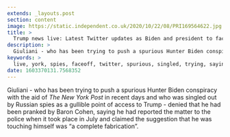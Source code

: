```yaml
--- 
extends: _layouts.post 
section: content 
image: https://static.independent.co.uk/2020/10/22/08/PRI169564622.jpg 
title: > 
  Trump news live: Latest Twitter updates as Biden and president to face-off in final debate 
description: > 
  Giuliani - who has been trying to push a spurious Hunter Biden conspiracy with the aid of The New York Post in recent days and who was singled out by Russian spies as a gullible point of access to Trump - denied that he had been pranked by Baron Cohen, saying he had reported the matter to the police when it took place in July and claimed the suggestion that he was touching himself was “a complete fabrication”. 
keywords: > 
  live, york, spies, faceoff, twitter, spurious, singled, trying, saying, updates, final, biden, latest, trump, president, suggestion, debate, took, touching 
date: 1603370131.7568352 
--- 
```

<div><p>Giuliani - who has been trying to push a spurious Hunter Biden conspiracy with the aid of <i>The New York Post</i> in recent days and who was singled out by Russian spies as a gullible point of access to Trump - denied that he had been pranked by Baron Cohen, saying he had reported the matter to the police when it took place in July and claimed the suggestion that he was touching himself was &#8220;a complete fabrication&#8221;.</p></div>